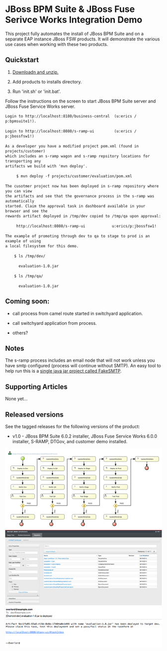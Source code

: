 JBoss BPM Suite & JBoss Fuse Serivce Works Integration Demo
===========================================================
This project fully automates the install of JBoss BPM Suite and on a separate EAP instance JBoss FSW products. It will demonstrate
the various use cases when working with these two products.


Quickstart
----------

1. [Downloadn and unzip.](https://github.com/eschabell/bpms-fsw-integration-demo/archive/master.zip)

2. Add products to installs directory.

3. Run 'init.sh' or 'init.bat'.

Follow the instructions on the screen to start JBoss BPM Suite server and JBoss Fuse Service Works server.

   ```
   Login to http://localhost:8180/business-central  (u:erics / p:bpmsuite1!).

   Login to http://localhost:8080/s-ramp-ui         (u:erics / p:jbossfsw1!)

   As a developer you have a modified project pom.xml (found in projects/customer)
   which includes an s-ramp wagon and s-ramp repsitory locations for transporting any
   artifacts we build with 'mvn deploy'.

        $ mvn deploy -f projects/customer/evaluation/pom.xml

   The cusotmer project now has been deployed in s-ramp repository where you can view
   the artifacts and see that the governance process in the s-ramp was automatically
   started. Claim the approval task in dashboard available in your browser and see the
   rewards artifact deployed in /tmp/dev copied to /tmp/qa upon approval:

        http://localhost:8080/s-ramp-ui            u:erics/p:jbossfsw1!       

   The example of promoting through dev to qa to stage to prod is an example of using
   a local filesystem for this demo.

       $ ls /tmp/dev/

         evaluation-1.0.jar
       
       $ ls /tmp/qa/

         evaluation-1.0.jar
   ```


Coming soon:
------------
   
   * call process from camel route started in switchyard application.

   * call switchyard application from process.

   * others?


Notes
-----
The s-ramp process includes an email node that will not work unless you have smtp configured (process will continue without SMTP). 
An easy tool to help run this is a [single java jar project called FakeSMTP](http://nilhcem.github.io/FakeSMTP).


Supporting Articles
-------------------
None yet...


Released versions
-----------------

See the tagged releases for the following versions of the product:

- v1.0 - JBoss BPM Suite 6.0.2 installer, JBoss Fuse Service Works 6.0.0 installer, S-RAMP, DTGov, and customer demo installed.


![Process](https://github.com/eschabell/bpms-fsw-integration-demo/blob/master/docs/demo-images/dtgov-process.png?raw=true)
![Artifacts](https://github.com/eschabell/bpms-fsw-integration-demo/blob/master/docs/demo-images/sramp-artifacts.png?raw=true)
![Email S-RAMP Service](https://github.com/eschabell/bpms-fsw-integration-demo/blob/master/docs/demo-images/sramp-email-notify.png?raw=true)

